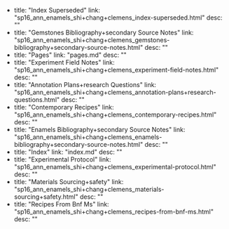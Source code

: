   - title: "Index Superseded"
    link: "sp16_ann_enamels_shi+chang+clemens_index-superseded.html"
    desc: ""
  - title: "Gemstones Bibliography+secondary Source Notes"
    link: "sp16_ann_enamels_shi+chang+clemens_gemstones-bibliography+secondary-source-notes.html"
    desc: ""
  - title: "Pages"
    link: "pages.md"
    desc: ""
  - title: "Experiment Field Notes"
    link: "sp16_ann_enamels_shi+chang+clemens_experiment-field-notes.html"
    desc: ""
  - title: "Annotation Plans+research Questions"
    link: "sp16_ann_enamels_shi+chang+clemens_annotation-plans+research-questions.html"
    desc: ""
  - title: "Contemporary Recipes"
    link: "sp16_ann_enamels_shi+chang+clemens_contemporary-recipes.html"
    desc: ""
  - title: "Enamels Bibliography+secondary Source Notes"
    link: "sp16_ann_enamels_shi+chang+clemens_enamels-bibliography+secondary-source-notes.html"
    desc: ""
  - title: "Index"
    link: "index.md"
    desc: ""
  - title: "Experimental Protocol"
    link: "sp16_ann_enamels_shi+chang+clemens_experimental-protocol.html"
    desc: ""
  - title: "Materials Sourcing+safety"
    link: "sp16_ann_enamels_shi+chang+clemens_materials-sourcing+safety.html"
    desc: ""
  - title: "Recipes From Bnf Ms"
    link: "sp16_ann_enamels_shi+chang+clemens_recipes-from-bnf-ms.html"
    desc: ""

